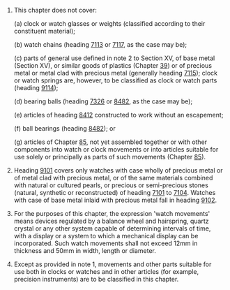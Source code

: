 1. This chapter does not cover:

    (a) clock or watch glasses or weights (classified according to their constituent material);
    
    (b) watch chains (heading [7113](/headings/7113) or [7117](/headings/7117), as the case may be);
    
    (c) parts of general use defined in note 2 to Section XV, of base metal (Section XV), or similar goods of plastics (Chapter [39](/chapters/39)) or of precious metal or metal clad with precious metal (generally heading [7115](/headings/7115)); clock or watch springs are, however, to be classified as clock or watch parts (heading [9114](/headings/9114));
    
    (d) bearing balls (heading [7326](/headings/7326) or [8482](/headings/8482), as the case may be);
    
    (e) articles of heading [8412](/headings/8412) constructed to work without an escapement;
    
    (f) ball bearings (heading [8482](/headings/8482)); or
    
    (g) articles of Chapter [85](/chapters/85), not yet assembled together or with other components into watch or clock movements or into articles suitable for use solely or principally as parts of such movements (Chapter [85](/chapters/85)).

2. Heading [9101](/headings/9101) covers only watches with case wholly of precious metal or of metal clad with precious metal, or of the same materials combined with natural or cultured pearls, or precious or semi-precious stones (natural, synthetic or reconstructed) of heading [7101](/headings/7101) to [7104](/headings/7104). Watches with case of base metal inlaid with precious metal fall in heading [9102](/headings/9102).

3. For the purposes of this chapter, the expression 'watch movements' means devices regulated by a balance wheel and hairspring, quartz crystal or any other system capable of determining intervals of time, with a display or a system to which a mechanical display can be incorporated. Such watch movements shall not exceed 12mm in thickness and 50mm in width, length or diameter.

4. Except as provided in note 1, movements and other parts suitable for use both in clocks or watches and in other articles (for example, precision instruments) are to be classified in this chapter.
